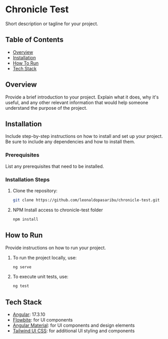 # Chronicle Test

Short description or tagline for your project.

## Table of Contents

- [Overview](#overview)
- [Installation](#installation)
- [How To Run](#how-to-run)
- [Tech Stack](#tech-stack)

## Overview

Provide a brief introduction to your project. Explain what it does, why it's useful, and any other relevant information that would help someone understand the purpose of the project.

## Installation

Include step-by-step instructions on how to install and set up your project. Be sure to include any dependencies and how to install them.

### Prerequisites

List any prerequisites that need to be installed.

### Installation Steps

1. Clone the repository:
   ```bash
   git clone https://github.com/leonaldopasaribu/chronicle-test.git

2. NPM Install
   access to chronicle-test folder
   ```bash
   npm install

## How to Run
Provide instructions on how to run your project.

1. To run the project locally, use:
   ```bash
   ng serve

2. To execute unit tests, use:
   ```bash
   ng test

## Tech Stack

- [Angular](https://angular.dev/): 17.3.10
- [Flowbite](https://flowbite.com/): for UI components
- [Angular Material](https://material.angular.io/): for UI components and design elements
- [Tailwind UI CSS](https://tailwindui.com/): for additional UI styling and components


